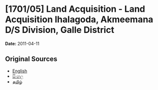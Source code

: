 # [1701/05] Land Acquisition - Land Acquisition Ihalagoda, Akmeemana D/S Division, Galle District

**Date:** 2011-04-11

## Original Sources

- [English](https://documents.gov.lk/view/extra-gazettes/2011/4/1701-05_E.pdf)
- [සිංහල](https://documents.gov.lk/view/extra-gazettes/2011/4/1701-05_S.pdf)
- [தமிழ்](https://documents.gov.lk/view/extra-gazettes/2011/4/1701-05_T.pdf)
